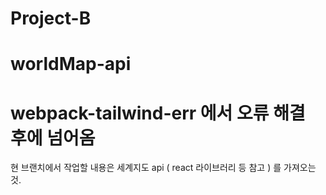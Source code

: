 # Project-B

# worldMap-api
# webpack-tailwind-err 에서 오류 해결 후에 넘어옴

현 브랜치에서 작업할 내용은 세계지도 api ( react 라이브러리 등 참고 ) 를 가져오는 것.

